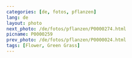 ```yaml
---
categories: [de, fotos, pflanzen]
lang: de
layout: photo
next_photo: /de/fotos/pflanzen/P0000274.html
picname: P0000259
prev_photo: /de/fotos/pflanzen/P0000024.html
tags: [Flower, Green Grass]
---
```

